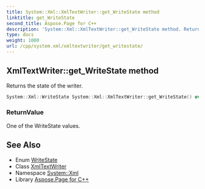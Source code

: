 ```yaml
---
title: System::Xml::XmlTextWriter::get_WriteState method
linktitle: get_WriteState
second_title: Aspose.Page for C++
description: 'System::Xml::XmlTextWriter::get_WriteState method. Returns the state of the writer in C++.'
type: docs
weight: 1000
url: /cpp/system.xml/xmltextwriter/get_writestate/
---
```

## XmlTextWriter::get_WriteState method


Returns the state of the writer.

```cpp
System::Xml::WriteState System::Xml::XmlTextWriter::get_WriteState() override
```


### ReturnValue

One of the WriteState values.

## See Also

* Enum [WriteState](../../writestate/)
* Class [XmlTextWriter](../)
* Namespace [System::Xml](../../)
* Library [Aspose.Page for C++](../../../)
